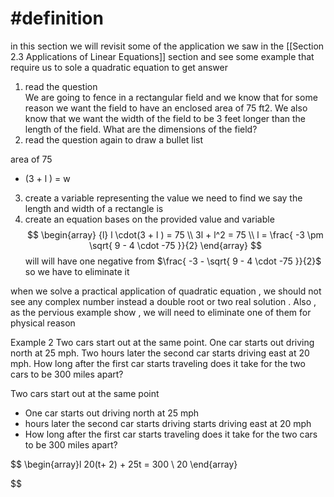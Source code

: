 # #definition 
in this section we will revisit some of the application we saw  in the [[Section 2.3 Applications of Linear Equations]] section and see  some example  that require us to sole  a quadratic equation to get answer 
1.  read the  question  
We are going to fence in a rectangular field and we know that for some reason we want the field to have an enclosed area of 75 ft2. We also know that we want the width of the field to be 3 feet longer than the length of the field. What are the dimensions of the field?
2.  read the question  again to draw a bullet  list 

area  of  75  
- (3  +  l ) = w 
3.  create a  variable representing the  value we need to find   we say  the length and width  of  a rectangle is 
4. create an equation bases on the provided value and  variable  
$$ \begin{array} {l}  
 l  \cdot(3  +  l )     =  75   \\
3l  +  l^2    = 75    \\
l   =   \frac{  -3 \pm \sqrt{ 9 -  4 \cdot -75  }}{2}
\end{array}   $$  will  will have one  negative from $\frac{  -3 - \sqrt{ 9 -  4 \cdot -75  }}{2}$  so we have to eliminate it 



when  we  solve a practical   application  of   quadratic  equation  ,  we should not see any complex  number instead a double  root or two real solution  .  Also ,  as  the pervious example show  ,  we  will need to eliminate one of them  for  physical reason   


Example 2 Two cars start out at the same point. One car starts out driving north at 25 mph. Two hours later the second car starts driving east at 20 mph. How long after the first car starts traveling does it take for the two cars to be 300 miles apart? 

Two cars start out at the same point  
-  One car starts out driving north at 25 mph  
-   hours later the second car starts driving  starts driving east at 20 mph   
- How long after the first car starts traveling does it take for the two cars to be 300 miles apart? 

$$
\begin{array}l
20(t+  2) + 25t  =  300    \\
20
\end{array}

$$